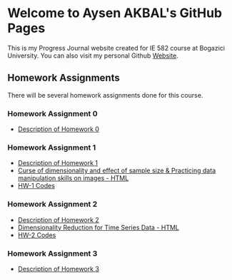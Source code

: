 # Welcome to Aysen AKBAL's GitHub Pages
This is my Progress Journal website created for IE 582 course at Bogazici University. You can also visit my personal Github [Website](https://github.com/AysenAkbal).

## Homework Assignments
There will be several homework assignments done for this course.

### Homework Assignment 0
* [Description of Homework 0](files/IE582_Fall21_Homework_0.pdf)

### Homework Assignment 1
* [Description of Homework 1](files/HW-1/IE582_Fall21_Homework1.pdf)
* [Curse of dimensionality and effect of sample size & Practicing data manipulation skills on images - HTML](files/HW-1/HW1.html)
* [HW-1 Codes](files/HW-1/HW1.ipynb)

### Homework Assignment 2
* [Description of Homework 2](files/HW-2/IE582_Fall21_Homework2.pdf)
* [Dimensionality Reduction for Time Series Data - HTML](files/HW-2/IE-582.HW2.html)
* [HW-2 Codes](files/HW-2/IE-582.HW2.ipynb)

### Homework Assignment 3
* [Description of Homework 3](files/HW-2/IE582_Fall21_Homework3.pdf)
